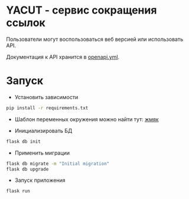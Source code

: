 # YACUT - сервис сокращения ссылок

Пользователи могут воспользоваться веб версией или использовать API. 

Документация к API хранится в [openapi.yml](openapi.yml).

# Запуск

* Установить зависимости 
```bash
pip install -r requirements.txt
```

* Шаблон переменных окружения можно найти тут: [жмяк](.env.example)

* Инициализировать БД

```bash
flask db init
```

* Применить миграции 

```bash
flask db migrate -m "Initial migration"
flask db upgrade
```
* Запуск приложения
```bash
flask run 
```
